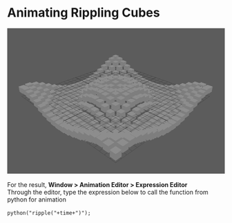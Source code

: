 # Animating Rippling Cubes

![Rippling Cubes](./img/GIF.gif)

For the result, 
**Window > Animation Editor > Expression Editor**    
Through the editor, type the expression below to call the function from python for animation 
```mel
python("ripple("+time+")");
```
